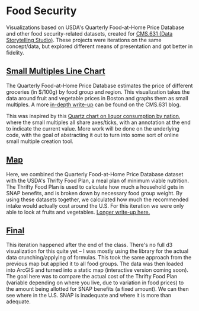 # Food Security
Visualizations based on USDA's Quarterly Food-at-Home Price Database and other food security-related datasets, created for [CMS.631 (Data Storytelling Studio)](http://cms631.datatherapy.org). These projects were iterations on the same concept/data, but explored different means of presentation and got better in fidelity.

## [Small Multiples Line Chart](http://stephensuen.com/foodsec/smlines)

The Quarterly Food-at-Home Price Database estimates the price of different groceries (in $/100g) by food group and region. This visualization takes the data around fruit and vegetable prices in Boston and graphs them as small multiples. A more [in-depth write-up](http://cms631.datatherapy.org/2015/04/16/how-much-do-fruits-vegetables-cost-in-boston) can be found on the CMS.631 blog.

This was inspired by this [Quartz chart on liquor consumption by nation](https://qzprod.files.wordpress.com/2014/01/liquor-consumption2.png?w=640), where the small multiples all share axes/ticks, with an annotation at the end to indicate the current value. More work will be done on the underlying code, with the goal of abstracting it out to turn into some sort of online small multiple creation tool.

## [Map](http://stephensuen.com/foodsec/map)

Here, we combined the Quarterly Food-at-Home Price Database dataset with the USDA's Thrifty Food Plan, a meal plan of minimum viable nutrition. The Thrifty Food Plan is used to calculate how much a household gets in SNAP benefits, and is broken down by necessary food group weight. By using these datasets together, we calculated how much the recommended intake would actually cost around the U.S. For this iteration we were only able to look at fruits and vegetables. [Longer write-up here.](http://cms631.datatherapy.org/2015/04/28/price-of-recommended-fruitvegetable-consumption-2010)

## [Final](http://stephensuen.com/foodsec/final)

This iteration happened after the end of the class. There's no full d3 visualization for this quite yet – I was mostly using the library for the actual data crunching/applying of formulas. This took the same approach from the previous map but applied it to all food groups. The data was then loaded into ArcGIS and turned into a static map (interactive version coming soon). The goal here was to compare the actual cost of the Thrifty Food Plan (variable depending on where you live, due to variation in food prices) to the amount being allotted for SNAP benefits (a fixed amount). We can then see where in the U.S. SNAP is inadequate and where it is more than adequate.
